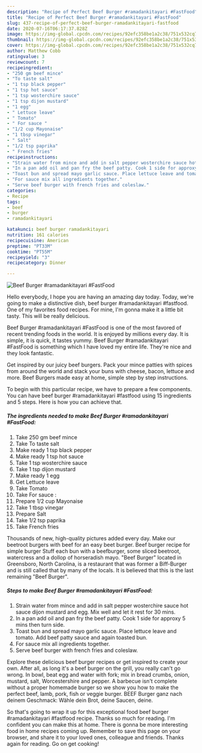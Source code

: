 ```yaml
---
description: "Recipe of Perfect Beef Burger #ramadankitayari #FastFood"
title: "Recipe of Perfect Beef Burger #ramadankitayari #FastFood"
slug: 437-recipe-of-perfect-beef-burger-ramadankitayari-fastfood
date: 2020-07-16T06:17:37.828Z
image: https://img-global.cpcdn.com/recipes/92efc358be1a2c38/751x532cq70/beef-burger-ramadankitayari-fastfood-recipe-main-photo.jpg
thumbnail: https://img-global.cpcdn.com/recipes/92efc358be1a2c38/751x532cq70/beef-burger-ramadankitayari-fastfood-recipe-main-photo.jpg
cover: https://img-global.cpcdn.com/recipes/92efc358be1a2c38/751x532cq70/beef-burger-ramadankitayari-fastfood-recipe-main-photo.jpg
author: Matthew Cobb
ratingvalue: 3
reviewcount: 7
recipeingredient:
- "250 gm beef mince"
- "To taste salt"
- "1 tsp black pepper"
- "1 tsp hot sauce"
- "1 tsp wosterchire sauce"
- "1 tsp dijon mustard"
- "1 egg"
- " Lettuce leave"
- " Tomato"
- " For sauce "
- "1/2 cup Mayonaise"
- "1 tbsp vinegar"
- " Salt"
- "1/2 tsp paprika"
- " French fries"
recipeinstructions:
- "Strain water from mince and add in salt pepper wosterchire sauce hot sauce dijon mustard and egg. Mix well and let it rest for 30 mins."
- "In a pan add oil and pan fry the beef patty. Cook 1 side for approxy 5 mins then turn side."
- "Toast bun and spread mayo garlic sauce. Place lettuce leave and tomato. Add beef patty sauce and again toasted bun."
- "For sauce mix all ingredients together."
- "Serve beef burger with french fries and coleslaw."
categories:
- Recipe
tags:
- beef
- burger
- ramadankitayari

katakunci: beef burger ramadankitayari 
nutrition: 161 calories
recipecuisine: American
preptime: "PT33M"
cooktime: "PT55M"
recipeyield: "3"
recipecategory: Dinner

---
```



![Beef Burger #ramadankitayari #FastFood](https://img-global.cpcdn.com/recipes/92efc358be1a2c38/751x532cq70/beef-burger-ramadankitayari-fastfood-recipe-main-photo.jpg)

Hello everybody, I hope you are having an amazing day today. Today, we're going to make a distinctive dish, beef burger #ramadankitayari #fastfood. One of my favorites food recipes. For mine, I'm gonna make it a little bit tasty. This will be really delicious.

Beef Burger #ramadankitayari #FastFood is one of the most favored of recent trending foods in the world. It is enjoyed by millions every day. It is simple, it is quick, it tastes yummy. Beef Burger #ramadankitayari #FastFood is something which I have loved my entire life. They're nice and they look fantastic.

Get inspired by our juicy beef burgers. Pack your mince patties with spices from around the world and stack your buns with cheese, bacon, lettuce and more. Beef Burgers made easy at home, simple step by step instructions.


To begin with this particular recipe, we have to prepare a few components. You can have beef burger #ramadankitayari #fastfood using 15 ingredients and 5 steps. Here is how you can achieve that.

<!--inarticleads1-->

##### The ingredients needed to make Beef Burger #ramadankitayari #FastFood:

1. Take 250 gm beef mince
1. Take To taste salt
1. Make ready 1 tsp black pepper
1. Make ready 1 tsp hot sauce
1. Take 1 tsp wosterchire sauce
1. Take 1 tsp dijon mustard
1. Make ready 1 egg
1. Get  Lettuce leave
1. Take  Tomato
1. Take  For sauce :
1. Prepare 1/2 cup Mayonaise
1. Take 1 tbsp vinegar
1. Prepare  Salt
1. Take 1/2 tsp paprika
1. Take  French fries


Thousands of new, high-quality pictures added every day. Make our beetroot burgers with beef for an easy beet burger. Beef burger recipe for simple burger Stuff each bun with a beefburger, some sliced beetroot, watercress and a dollop of horseradish mayo. &#34;Beef Burger&#34; located in Greensboro, North Carolina, is a restaurant that was former a Biff-Burger and is still called that by many of the locals. It is believed that this is the last remaining &#34;Beef Burger&#34;. 

<!--inarticleads2-->

##### Steps to make Beef Burger #ramadankitayari #FastFood:

1. Strain water from mince and add in salt pepper wosterchire sauce hot sauce dijon mustard and egg. Mix well and let it rest for 30 mins.
1. In a pan add oil and pan fry the beef patty. Cook 1 side for approxy 5 mins then turn side.
1. Toast bun and spread mayo garlic sauce. Place lettuce leave and tomato. Add beef patty sauce and again toasted bun.
1. For sauce mix all ingredients together.
1. Serve beef burger with french fries and coleslaw.


Explore these delicious beef burger recipes or get inspired to create your own. After all, as long it&#39;s a beef burger on the grill, you really can&#39;t go wrong. In bowl, beat egg and water with fork; mix in bread crumbs, onion, mustard, salt, Worcestershire and pepper. A barbecue isn&#39;t complete without a proper homemade burger so we show you how to make the perfect beef, lamb, pork, fish or veggie burger. BEEF Burger ganz nach deinem Geschmack: Wähle dein Brot, deine Saucen, deine. 

So that's going to wrap it up for this exceptional food beef burger #ramadankitayari #fastfood recipe. Thanks so much for reading. I'm confident you can make this at home. There is gonna be more interesting food in home recipes coming up. Remember to save this page on your browser, and share it to your loved ones, colleague and friends. Thanks again for reading. Go on get cooking!
